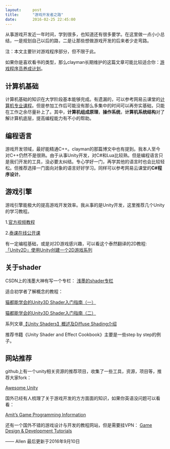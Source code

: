 ```yaml
---
layout:     post
title:      "游戏开发者之路"
date:       2016-02-25 22:45:00
---
```


从事游戏开发近一年时间，学到很多，也知道还有很多要学。在这里做一点小小总结，一是规划自己以后的路，二是让那些想做游戏开发的后来者少走弯路。

注：本文主要针对游戏程序部分，但不限于此。

如果你是喜欢看书的类型，那么clayman长期维护的这篇文章可能比较适合你：[游戏程序员养成计划](http://www.cnblogs.com/clayman/archive/2009/05/17/1459001.html)。

## 计算机基础

计算机基础的知识在大学阶段基本能够完成。有遗漏的，可以参考网易云课堂的[计算机专业课程](http://study.163.com/curricula/cs.htm)。但是参加工作后可能没有那么多集中的时间可以再夯实基础，只能在工作之余尽量补上了。其中，**计算机组成原理**，**操作系统**，**计算机系统结构**对了解计算机底层，提高编程能力有不小的帮助。


## 编程语言

游戏开发领域，最好能精通C++。clayman的那篇博文中也有提到。我本人至今对C++仍然不是很熟。由于从事Unity开发，对C#和Lua比较熟。但是编程语言只是我们开发的工具，没必要太纠结。专心学好一门，再学其他的语言时也会比较轻松。但推荐选择一门面向对象的语言好好学习。同样可以参考网易云课堂的**C#程序设计**。


## 游戏引擎

游戏引擎能极大的提高游戏开发效率。我从事的是Unity开发，这里推荐几个Unity的学习教程。

1.[官方视频教程](http://unity3d.com/cn/learn/tutorials)

2.[泰课在线公开课](http://www.taikr.com/course/134)

有一定编程基础，或是对2D游戏感兴趣，可以看这个泰然翻译的2D教程:[「Unity2D」使用Unity创建一个2D游戏系列](http://www.tairan.com/category/unity2d/)

## 关于shader
CSDN上的浅墨大神有写一个专栏：
[浅墨的shader专栏](http://blog.csdn.net/column/details/unity3d-shader.html)

适合初学者了解概念的教程：

[猫都能学会的Unity3D Shader入门指南（一）](http://onevcat.com/2013/07/shader-tutorial-1/)

[猫都能学会的Unity3D Shader入门指南（二）](http://onevcat.com/2013/08/shader-tutorial-2/)

系列文章[【Unity Shaders】概述及Diffuse Shading介绍](http://blog.csdn.net/candycat1992/article/details/17097907)

推荐书籍《Unity Shader and Effect Cookbook》主要是一些step by step的例子。

## 网站推荐

github上有一个unity相关资源的推荐项目，收集了一些工具，资源，项目等，推荐大家fork：

[Awesome Unity](https://github.com/RyanNielson/awesome-unity)

国外已经有人梳理了关于游戏开发的方方面面的知识，如果你英语没问题可以看看：

[Amit’s Game Programming Information](http://www-cs-students.stanford.edu/~amitp/gameprog.html)

还有一个国外不错的游戏设计与开发的教程网站，但是需要挂VPN：
[Game Design & Development Tutorials](http://gamedevelopment.tutsplus.com/)

—— Allen 最后更新于2016年9月10日